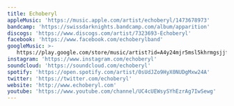 ```yaml
---
title: Echoberyl
appleMusic: 'https://music.apple.com/artist/echoberyl/1473678973'
bandcamp: 'https://swissdarknights.bandcamp.com/album/apparition'
discogs: 'https://www.discogs.com/artist/7323693-Echoberyl'
facebook: 'https://www.facebook.com/echoberylband'
googleMusic: >-
   https://play.google.com/store/music/artist?id=A4y24mjr5msl5khrmgsjjfgecym
instagram: 'https://www.instagram.com/echoberyl'
soundcloud: 'https://soundcloud.com/echoberyl'
spotify: 'https://open.spotify.com/artist/0sUdJZo9HyX0NUDgMxw24A'
twitter: 'https://twitter.com/echoberyl'
website: 'http://www.echoberyl.com'
youtube: 'https://www.youtube.com/channel/UC4cUEWsySYhEzrAg7IwSewg'
---
```

